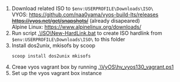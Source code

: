 1. Download related ISO to `$env:USERPROFILE\Downloads\ISO\`  
   VYOS: https://github.com/naa0yama/vyos-build-lts/releases ~~https://vyos.net/get/snapshots/~~ (already disapeared)  
   Alpine Linux: https://www.alpinelinux.org/downloads/
2. Run script [.\ISO\New-HardLink.bat](ISO/New-HardLink.bat) to create ISO hardlink from `$env:USERPROFILE\Downloads\ISO\` to this folder
3. Install dos2unix, mkisofs
   by scoop
   ```
   scoop install dos2unix mkisofs
   ```
4. Creae vyos vagrant box by running [.\VyOS\hv_vyos130_vagrant.ps1](VyOS/hv_vyos130_vagrant.ps1)
5. Set up the vyos vagrant box instance